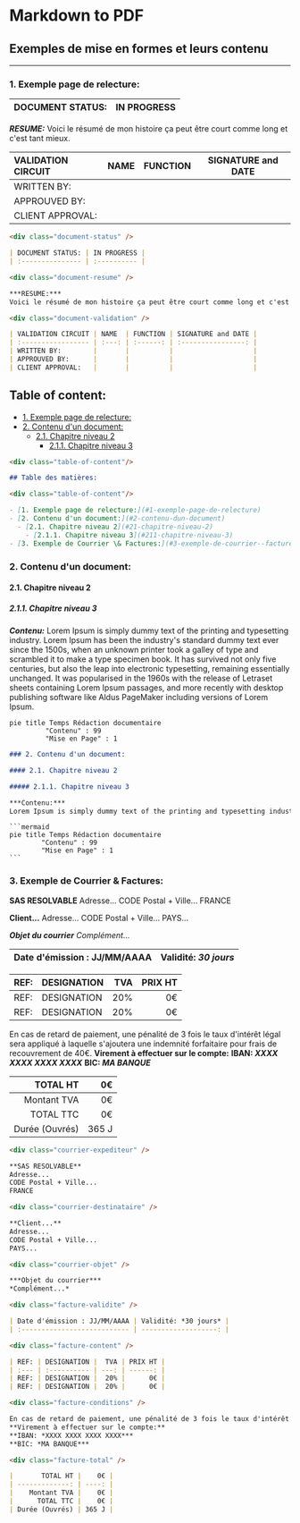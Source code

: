 # Markdown to PDF
## Exemples de mise en formes et leurs contenu
---

<div class="page"/>

<!-- Documents ========================= -->
### 1. Exemple page de relecture:


<div class="document-status" />

| DOCUMENT STATUS: | IN PROGRESS |
| :--------------- | :---------- |

<div class="document-resume" />

***RESUME:***
Voici le résumé de mon histoire ça peut être court comme long et c'est tant mieux.

<div class="document-validation" />

| VALIDATION CIRCUIT | NAME  | FUNCTION | SIGNATURE and DATE |
| :----------------- | :---: | :------: | :----------------: |
| WRITTEN BY:        |       |          |                    |
| APPROUVED BY:      |       |          |                    |
| CLIENT APPROVAL:   |       |          |                    |

<div class="page"/>


```markdown
<div class="document-status" />

| DOCUMENT STATUS: | IN PROGRESS |
| :--------------- | :---------- |
```

```markdown
<div class="document-resume" />

***RESUME:***
Voici le résumé de mon histoire ça peut être court comme long et c'est tant mieux.
```

```markdown
<div class="document-validation" />

| VALIDATION CIRCUIT | NAME  | FUNCTION | SIGNATURE and DATE |
| :----------------- | :---: | :------: | :----------------: |
| WRITTEN BY:        |       |          |                    |
| APPROUVED BY:      |       |          |                    |
| CLIENT APPROVAL:   |       |          |                    |
```

<div class="page"/>


<div class="table-of-content"/>

## Table of content:

<div class="table-of-content"/>

- [1. Exemple page de relecture:](#1-exemple-page-de-relecture)
- [2. Contenu d'un document:](#2-contenu-dun-document)
  - [2.1. Chapitre niveau 2](#21-chapitre-niveau-2)
    - [2.1.1. Chapitre niveau 3](#211-chapitre-niveau-3)


```markdown
<div class="table-of-content"/>

## Table des matières:

<div class="table-of-content"/>

- [1. Exemple page de relecture:](#1-exemple-page-de-relecture)
- [2. Contenu d'un document:](#2-contenu-dun-document)
  - [2.1. Chapitre niveau 2](#21-chapitre-niveau-2)
    - [2.1.1. Chapitre niveau 3](#211-chapitre-niveau-3)
- [3. Exemple de Courrier \& Factures:](#3-exemple-de-courrier--factures)

```

<div class="page"/>

### 2. Contenu d'un document:

#### 2.1. Chapitre niveau 2

##### 2.1.1. Chapitre niveau 3

***Contenu:***
Lorem Ipsum is simply dummy text of the printing and typesetting industry. Lorem Ipsum has been the industry's standard dummy text ever since the 1500s, when an unknown printer took a galley of type and scrambled it to make a type specimen book. It has survived not only five centuries, but also the leap into electronic typesetting, remaining essentially unchanged. It was popularised in the 1960s with the release of Letraset sheets containing Lorem Ipsum passages, and more recently with desktop publishing software like Aldus PageMaker including versions of Lorem Ipsum.


```mermaid
pie title Temps Rédaction documentaire
         "Contenu" : 99
         "Mise en Page" : 1
```



<div class="page" />

```markdown
### 2. Contenu d'un document:

#### 2.1. Chapitre niveau 2

##### 2.1.1. Chapitre niveau 3

***Contenu:***
Lorem Ipsum is simply dummy text of the printing and typesetting industry. Lorem Ipsum has been the industry's standard dummy text ever since the 1500s, when an unknown printer took a galley of type and scrambled it to make a type specimen book. It has survived not only five centuries, but also the leap into electronic typesetting, remaining essentially unchanged. It was popularised in the 1960s with the release of Letraset sheets containing Lorem Ipsum passages, and more recently with desktop publishing software like Aldus PageMaker including versions of Lorem Ipsum.

```

<pre class="hljs"><code><div>```mermaid
pie title Temps Rédaction documentaire
        "Contenu" : 99
        "Mise en Page" : 1
```
</div></code></pre>

<div class="page" />


<!-- Courriers, Lettres ========================= -->

### 3. Exemple de Courrier & Factures:

<div class="courrier-expediteur" />

**SAS RESOLVABLE**
Adresse...
CODE Postal + Ville...
FRANCE

<div class="courrier-destinataire" />

**Client...**
Adresse...
CODE Postal + Ville...
PAYS...

<div class="courrier-objet" />

***Objet du courrier***
*Complément...*


<div class="facture-validite" />

| Date d'émission : JJ/MM/AAAA | Validité: *30 jours* |
| :--------------------------- | -------------------: |

<div class="facture-content" />

| REF: | DESIGNATION |  TVA | PRIX HT |
| :--- | :---------- | ---: | ------: |
| REF: | DESIGNATION |  20% |      0€ |
| REF: | DESIGNATION |  20% |      0€ |

<div class="facture-conditions" />

En cas de retard de paiement, une pénalité de 3 fois le taux d'intérêt légal sera appliqué à laquelle s'ajoutera une indemnité forfaitaire pour frais de recouvrement de 40€.
**Virement à effectuer sur le compte:**
**IBAN: *XXXX XXXX XXXX XXXX***
**BIC: *MA BANQUE***

<div class="facture-total" />

|       TOTAL HT |    0€ |
| -------------: | ----: |
|    Montant TVA |    0€ |
|      TOTAL TTC |    0€ |
| Durée (Ouvrés) | 365 J |


<div class="page"/>


```markdown
<div class="courrier-expediteur" />

**SAS RESOLVABLE**
Adresse...
CODE Postal + Ville...
FRANCE
```

```markdown
<div class="courrier-destinataire" />

**Client...**
Adresse...
CODE Postal + Ville...
PAYS...
```

```markdown
<div class="courrier-objet" />

***Objet du courrier***
*Complément...*
```

```markdown
<div class="facture-validite" />

| Date d'émission : JJ/MM/AAAA | Validité: *30 jours* |
| :--------------------------- | -------------------: |

<div class="facture-content" />

| REF: | DESIGNATION |  TVA | PRIX HT |
| :--- | :---------- | ---: | ------: |
| REF: | DESIGNATION |  20% |      0€ |
| REF: | DESIGNATION |  20% |      0€ |
```

<div class="page"/>

```markdown
<div class="facture-conditions" />

En cas de retard de paiement, une pénalité de 3 fois le taux d'intérêt légal sera appliqué à laquelle s'ajoutera une indemnité forfaitaire pour frais de recouvrement de 40€.
**Virement à effectuer sur le compte:**
**IBAN: *XXXX XXXX XXXX XXXX***
**BIC: *MA BANQUE***

<div class="facture-total" />

|       TOTAL HT |    0€ |
| -------------: | ----: |
|    Montant TVA |    0€ |
|      TOTAL TTC |    0€ |
| Durée (Ouvrés) | 365 J |
```


